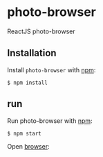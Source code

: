 # photo-browser
ReactJS photo-browser

## Installation

Install `photo-browser` with [npm](https://www.npmjs.com/):

```
$ npm install
```

## run

Run photo-browser with [npm](https://www.npmjs.com/):

```
$ npm start
```

Open [browser](http://localhost:3000/):
